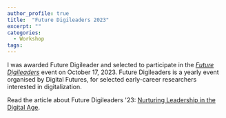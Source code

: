 ```yaml
---
author_profile: true
title:  "Future Digileaders 2023"
excerpt: ""
categories:
  - Workshop
tags:
---
```


I was awarded Future Digileader and selected to participate in the [*Future Digileaders*](https://www.digitalfutures.kth.se/news/future-digileaders-23/) event on October 17, 2023. 
Future Digileaders is a yearly event organised by Digital Futures, for selected early-career researchers interested in digitalization. 

Read the article about Future Digileaders '23: [Nurturing Leadership in the Digital Age](https://www.digitalfutures.kth.se/2023/12/01/future-digileaders-event-nurturing-leadership-in-the-digital-age/).
